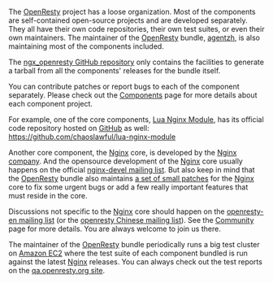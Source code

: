 <!---
    @title         Getting Involved
    @creator       Yichun Zhang
    @created       2013-08-03 04:25 GMT
    @modifier      YichunZhang
    @modified      2013-08-03 04:42 GMT
    @changecount   7
--->

The [OpenResty](openresty/) project has a loose organization. Most of the components are self-contained open-source projects and are developed separately. They all have their own code repositories, their own test suites, or even their own maintainers. The maintainer of the [OpenResty](openresty/) bundle, [agentzh](yichun-zhang/), is also maintaining most of the components included.

The [ngx_openresty GitHub repository](https://github.com/agentzh/ngx_openresty/) only contains the facilities to generate a tarball from all the components' releases for the bundle itself.

You can contribute patches or report bugs to each of the component separately. Please check out the [Components](components/) page for more details about each component project.

For example, one of the core components, [Lua Nginx Module](lua-nginx-module/), has its official code repository hosted on [GitHub](github/) as well: https://github.com/chaoslawful/lua-nginx-module

Another core component, the [Nginx](nginx/) core, is developed by the [Nginx company](http://nginx.com). And the opensource development of the [Nginx](nginx/) core usually happens on the official [nginx-devel mailing list](http://mailman.nginx.org/mailman/listinfo/nginx-devel). But also keep in mind that the [OpenResty](openresty/) bundle also maintains [a set of small patches](https://github.com/agentzh/ngx_openresty/tree/master/patches/) for the [Nginx](nginx/) core to fix some urgent bugs or add a few really important features that must reside in the core.

Discussions not specific to the [Nginx](nginx/) core should happen on the [openresty-en mailing list](https://groups.google.com/group/openresty-en) (or the [openresty Chinese mailing list](https://groups.google.com/group/openresty)). See the [Community](community/) page for more details. You are always welcome to join us there.

The maintainer of the [OpenResty](openresty/) bundle periodically runs a big test cluster on [Amazon EC2](http://aws.amazon.com/ec2/) where the test suite of each component bundled is run against the latest [Nginx](nginx/) releases. You can always check out the test reports on the [qa.openresty.org site](http://qa.openresty.org).
